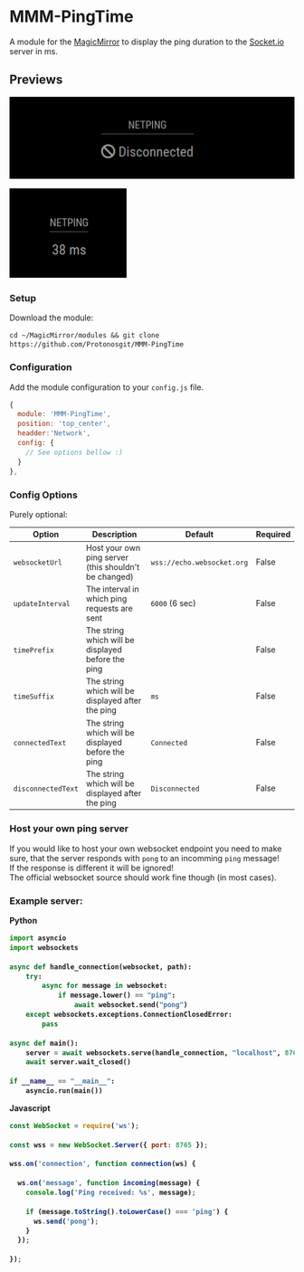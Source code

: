 
# MMM-PingTime

A module for the [MagicMirror](https://github.com/MagicMirrorOrg/MagicMirror) to display the ping duration to the [Socket.io](https://socket.io/) server in ms.

## Previews

![disconnected](.github/discon-preview.png)

![pinging](.github/ping-peview.png)

### Setup

Download the module:

```shell
cd ~/MagicMirror/modules && git clone https://github.com/Protonosgit/MMM-PingTime
```

### Configuration

Add the module configuration to your `config.js` file.

```js
{
  module: 'MMM-PingTime',
  position: 'top_center',
  headder:'Network',
  config: {
    // See options bellow :)
  }
},
```

### Config Options

Purely optional:

| Option |  Description | Default | Required |
|---|---|---|---|
| `websocketUrl` | Host your own ping server (this shouldn't be changed) | `wss://echo.websocket.org`| False ||
| `updateInterval` | The interval in which ping requests are sent  | `6000` (6 sec)| False ||
| `timePrefix` | The string which will be displayed before the ping  || False ||
| `timeSuffix` | The string which will be displayed after the ping  | `ms`| False ||
| `connectedText` | The string which will be displayed before the ping  | `Connected`| False ||
| `disconnectedText` | The string which will be displayed after the ping  | `Disconnected`| False ||

### Host your own ping server

If you would like to host your own websocket endpoint you need to make sure, that the server responds with `pong` to an incomming `ping` message!<br>
If the response is different it will be ignored!<br>
The official websocket source should work fine though (in most cases).

### Example server:
<b>Python<b>

```python
import asyncio
import websockets

async def handle_connection(websocket, path):
    try:
        async for message in websocket:
            if message.lower() == "ping":
                await websocket.send("pong")
    except websockets.exceptions.ConnectionClosedError:
        pass

async def main():
    server = await websockets.serve(handle_connection, "localhost", 8765)
    await server.wait_closed()

if __name__ == "__main__":
    asyncio.run(main())

```

<b>Javascript<b>

```js
const WebSocket = require('ws');

const wss = new WebSocket.Server({ port: 8765 });

wss.on('connection', function connection(ws) {

  ws.on('message', function incoming(message) {
    console.log('Ping received: %s', message);

    if (message.toString().toLowerCase() === 'ping') {
      ws.send('pong');
    }
  });

});

```